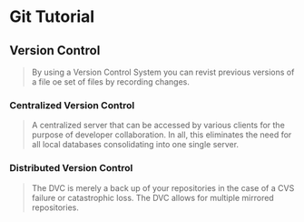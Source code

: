 # **Git Tutorial**

## **Version Control**
> By using a Version Control System you can revist previous versions of a file oe set of files by recording changes.

### **Centralized Version Control**
> A centralized server that can be accessed by various clients for the purpose of developer collaboration. In all, this eliminates the need for all local databases consolidating into one single server.

### **Distributed Version Control**
> The DVC is merely a back up of your repositories in the case of a CVS failure or catastrophic loss. The DVC allows for multiple mirrored repositories. 
